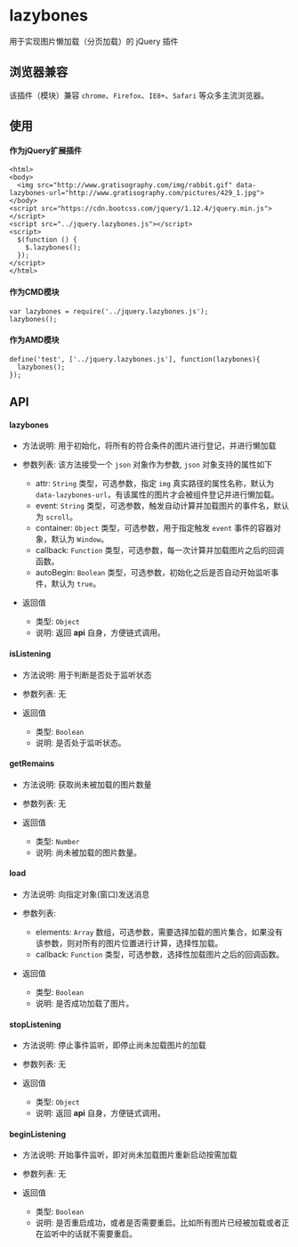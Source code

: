 # lazybones
用于实现图片懒加载（分页加载）的 jQuery 插件

## 浏览器兼容

该插件（模块）兼容 `chrome`、`Firefox`、`IE8+`、`Safari` 等众多主流浏览器。

## 使用

#### 作为jQuery扩展插件
    <html>
    <body>
      <img src="http://www.gratisography.com/img/rabbit.gif" data-lazybones-url="http://www.gratisography.com/pictures/429_1.jpg">
    </body>
    <script src="https://cdn.bootcss.com/jquery/1.12.4/jquery.min.js"></script>
    <script src="../jquery.lazybones.js"></script>
    <script>
      $(function () {
        $.lazybones();
      });
    </script>
    </html>


#### 作为CMD模块
    var lazybones = require('../jquery.lazybones.js');
    lazybones();

#### 作为AMD模块
    define('test', ['../jquery.lazybones.js'], function(lazybones){
      lazybones();
    });


## API

#### lazybones
+ 方法说明: 用于初始化，将所有的符合条件的图片进行登记，并进行懒加载

+ 参数列表: 该方法接受一个 `json` 对象作为参数, `json` 对象支持的属性如下
    * attr:      `String` 类型，可选参数，指定 `img` 真实路径的属性名称，默认为`data-lazybones-url`，有该属性的图片才会被组件登记并进行懒加载。
    * event:     `String` 类型，可选参数，触发自动计算并加载图片的事件名，默认为 `scroll`。
    * container: `Object` 类型，可选参数，用于指定触发 `event` 事件的容器对象，默认为 `Window`。
    * callback:  `Function` 类型，可选参数，每一次计算并加载图片之后的回调函数。
    * autoBegin:  `Boolean` 类型，可选参数，初始化之后是否自动开始监听事件，默认为 `true`。

+ 返回值
    * 类型: `Object`
    * 说明: 返回 **api** 自身，方便链式调用。

#### isListening
+ 方法说明: 用于判断是否处于监听状态

+ 参数列表: 无

+ 返回值
    * 类型: `Boolean`
    * 说明: 是否处于监听状态。
    
#### getRemains
+ 方法说明: 获取尚未被加载的图片数量

+ 参数列表: 无

+ 返回值
    * 类型: `Number`
    * 说明: 尚未被加载的图片数量。

#### load
+ 方法说明: 向指定对象(窗口)发送消息

+ 参数列表:
    * elements: `Array` 数组，可选参数，需要选择加载的图片集合，如果没有该参数，则对所有的图片位置进行计算，选择性加载。
    * callback: `Function` 类型，可选参数，选择性加载图片之后的回调函数。

+ 返回值
    * 类型: `Boolean`
    * 说明: 是否成功加载了图片。

#### stopListening
+ 方法说明: 停止事件监听，即停止尚未加载图片的加载

+ 参数列表: 无

+ 返回值
    * 类型: `Object`
    * 说明: 返回 **api** 自身，方便链式调用。

#### beginListening
+ 方法说明: 开始事件监听，即对尚未加载图片重新启动按需加载

+ 参数列表: 无

+ 返回值
    * 类型: `Boolean`
    * 说明: 是否重启成功，或者是否需要重启。比如所有图片已经被加载或者正在监听中的话就不需要重启。